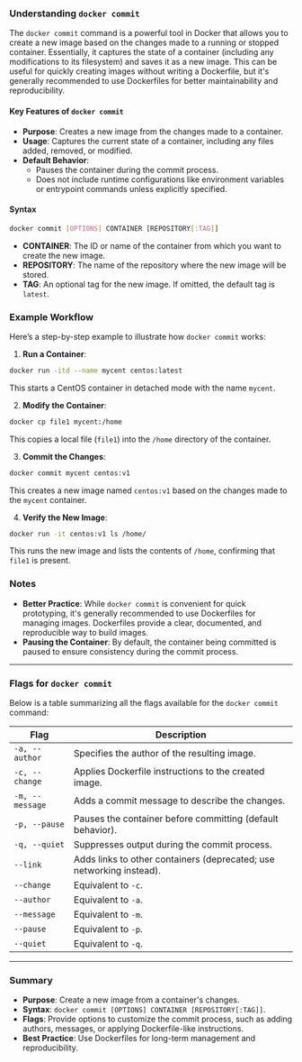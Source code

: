 ### Understanding `docker commit`

The `docker commit` command is a powerful tool in Docker that allows you to create a new image based on the changes made to a running or stopped container. Essentially, it captures the state of a container (including any modifications to its filesystem) and saves it as a new image. This can be useful for quickly creating images without writing a Dockerfile, but it's generally recommended to use Dockerfiles for better maintainability and reproducibility.

#### Key Features of `docker commit`
- **Purpose**: Creates a new image from the changes made to a container.
- **Usage**: Captures the current state of a container, including any files added, removed, or modified.
- **Default Behavior**:
  - Pauses the container during the commit process.
  - Does not include runtime configurations like environment variables or entrypoint commands unless explicitly specified.

#### Syntax
```bash
docker commit [OPTIONS] CONTAINER [REPOSITORY[:TAG]]
```

- **CONTAINER**: The ID or name of the container from which you want to create the new image.
- **REPOSITORY**: The name of the repository where the new image will be stored.
- **TAG**: An optional tag for the new image. If omitted, the default tag is `latest`.

### Example Workflow

Here’s a step-by-step example to illustrate how `docker commit` works:

1. **Run a Container**:
```bash
docker run -itd --name mycent centos:latest
```
   This starts a CentOS container in detached mode with the name `mycent`.

2. **Modify the Container**:
```bash
docker cp file1 mycent:/home
```
   This copies a local file (`file1`) into the `/home` directory of the container.

3. **Commit the Changes**:
```bash
docker commit mycent centos:v1
```
   This creates a new image named `centos:v1` based on the changes made to the `mycent` container.

4. **Verify the New Image**:
```bash
docker run -it centos:v1 ls /home/
```
   This runs the new image and lists the contents of `/home`, confirming that `file1` is present.

### Notes
- **Better Practice**: While `docker commit` is convenient for quick prototyping, it's generally recommended to use Dockerfiles for managing images. Dockerfiles provide a clear, documented, and reproducible way to build images.
- **Pausing the Container**: By default, the container being committed is paused to ensure consistency during the commit process.

---

### Flags for `docker commit`

Below is a table summarizing all the flags available for the `docker commit` command:

| Flag            | Description                                                          |
| --------------- | -------------------------------------------------------------------- |
| `-a, --author`  | Specifies the author of the resulting image.                         |
| `-c, --change`  | Applies Dockerfile instructions to the created image.                |
| `-m, --message` | Adds a commit message to describe the changes.                       |
| `-p, --pause`   | Pauses the container before committing (default behavior).           |
| `-q, --quiet`   | Suppresses output during the commit process.                         |
| `--link`        | Adds links to other containers (deprecated; use networking instead). |
| `--change`      | Equivalent to `-c`.                                                  |
| `--author`      | Equivalent to `-a`.                                                  |
| `--message`     | Equivalent to `-m`.                                                  |
| `--pause`       | Equivalent to `-p`.                                                  |
| `--quiet`       | Equivalent to `-q`.                                                  |

---

### Summary

- **Purpose**: Create a new image from a container's changes.
- **Syntax**: `docker commit [OPTIONS] CONTAINER [REPOSITORY[:TAG]]`.
- **Flags**: Provide options to customize the commit process, such as adding authors, messages, or applying Dockerfile-like instructions.
- **Best Practice**: Use Dockerfiles for long-term management and reproducibility.